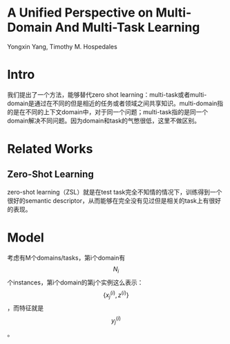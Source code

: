 # A Unified Perspective on Multi-Domain And Multi-Task Learning

Yongxin Yang, Timothy M. Hospedales

# Intro

我们提出了一个方法，能够替代zero shot learning：multi-task或者multi-domain是通过在不同的但是相近的任务或者领域之间共享知识。multi-domain指的是在不同的上下文domain中，对于同一个问题；multi-task指的是同一个domain解决不同问题。因为domain和task的气憋很低，这里不做区别。

# Related Works

## Zero-Shot Learning

zero-shot learning（ZSL）就是在test task完全不知情的情况下，训练得到一个很好的semantic descriptor，从而能够在完全没有见过但是相关的task上有很好的表现。

# Model

考虑有M个domains/tasks，第i个domain有$$N_i$$个instances，第i个domain的第j个实例这么表示：$$\{ x_j^{(i)}, z^{(i)} \}$$，而特征就是$$y_j^{(i)}$$。